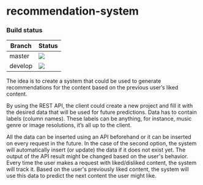 # recommendation-system

### Build status
| Branch  | Status |
| ------------- | ------------- |
| master  |  ![](https://github.com/Elvinasl/recommendation-system/workflows/Build/badge.svg?branch=master)
| develop  | ![](https://github.com/Elvinasl/recommendation-system/workflows/Build/badge.svg?branch=develop)|

The idea is to create a system that could be used to generate recommendations for the content based on the previous user’s liked content.

By using the REST API, the client could create a new project and fill it with the desired data that will be used for future predictions. Data has to contain labels (column names). These labels can be anything, for instance, music genre or image resolutions, it’s all up to the client.

All the data can be inserted using an API beforehand or it can be inserted on every request in the future. In the case of the second option, the system will automatically insert (or update) the data if it does not exist yet. The output of the API result might be changed based on the user's behavior. Every time the user makes a request with liked/disliked content, the system will track it. Based on the user's previously liked content, the system will use this data to predict the next content the user might like.
